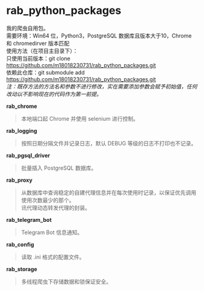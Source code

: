 # rab_python_packages
我的爬虫自用包。  
需要环境：Win64 位，Python3，PostgreSQL 数据库且版本大于10，Chrome 和 chromedirver 版本匹配  
使用方法（在项目主目录下）：  
只使用当前版本：git clone https://github.com/m18018230731/rab_python_packages.git  
依赖此仓库：git submodule add https://github.com/m18018230731/rab_python_packages.git  
*注：既存方法的方法名和参数不进行修改，实在需要添加参数会赋予初始值，任何改动以不影响现在的代码作为第一前提。*  

**rab_chrome**  
>本地端口起 Chrome 并使用 selenium 进行控制。

**rab_logging**  
>按照日期分隔文件并记录日志，默认 DEBUG 等级的日志不打印也不记录。

**rab_pgsql_driver**  
>批量插入 PostgreSQL 数据库。

**rab_proxy**  
>从数据库中查询稳定的自建代理信息并在每次使用时记录，以保证优先调用使用次数最少的那个。  
讯代理动态转发代理的封装。

**rab_telegram_bot**  
>Telegram Bot 信息通知。

**rab_config**  
>读取 .ini 格式的配置文件。

**rab_storage**
>多线程爬虫下存储数据和锁保证安全。